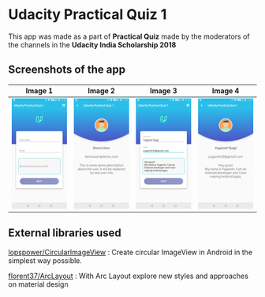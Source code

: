 # **Udacity Practical Quiz 1**
This app was made as a part of **Practical Quiz** made by the moderators of the channels in the **Udacity India Scholarship 2018**

## **Screenshots of the app**

| Image 1| Image 2 | Image 3 | Image 4|
|:---:|:---:|:---:|:---:|
|![Image 1](https://raw.githubusercontent.com/YuganshT79/Udacity-Practical-Quiz-1/master/images/Main1.jpg)|![Image 2](https://raw.githubusercontent.com/YuganshT79/Udacity-Practical-Quiz-1/master/images/Details1.jpg)|![Image 3](https://github.com/YuganshT79/Udacity-Practical-Quiz-1/blob/master/images/Main2.jpg?raw=true)|![Image 4](https://raw.githubusercontent.com/YuganshT79/Udacity-Practical-Quiz-1/master/images/Details2.jpg)

## **External libraries used**
[lopspower/CircularImageView](https://github.com/lopspower/CircularImageView) : Create circular ImageView in Android in the simplest way possible.

[florent37/ArcLayout](https://github.com/florent37/ArcLayout) : With Arc Layout explore new styles and approaches on material design